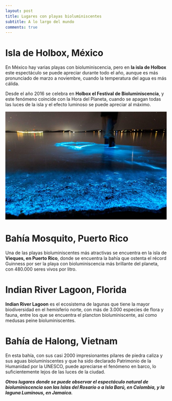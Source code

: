 ```yaml
---
layout: post
title: Lugares con playas bioluminiscentes
subtitle: A lo largo del mundo
comments: true
---
```


# Isla de Holbox, México

En México hay varias playas con bioluminiscencia, pero en **la isla de Holbox** este espectáculo se puede apreciar durante todo el año, aunque es más pronunciado de marzo a noviembre, cuando la temperatura del agua es más cálida.

Desde el año 2016 se celebra en **Holbox el Festival de Bioluminiscencia**, y este fenómeno coincide con la Hora del Planeta, cuando se apagan todas las luces de la isla y el efecto luminoso se puede apreciar al máximo.

![Holbox](../assets/img/playa3lagoon.jpg)

# Bahía Mosquito, Puerto Rico
Una de las playas bioluminiscentes más atractivas se encuentra en la isla de **Vieques, en Puerto Rico**, donde se encuentra la bahía que ostenta el récord Guinness por ser la playa con bioluminiscencia más brillante del planeta, con 480.000 seres vivos por litro.

# Indian River Lagoon, Florida
**Indian River Lagoon** es el ecosistema de lagunas que tiene la mayor biodiversidad en el hemisferio norte, con más de 3.000 especies de flora y fauna, entre los que se encuentra el plancton bioluminiscente, así como medusas peine bioluminiscentes.

# Bahía de Halong, Vietnam
En esta bahía, con sus casi 2000 impresionantes pilares de piedra caliza y sus aguas bioluminiscentes y que ha sido declarado Patrimonio de la Humanidad por la UNESCO, puede apreciarse el fenómeno en barco, lo suficientemente lejos de las luces de la ciudad.


***Otros lugares donde se puede observar el espectáculo natural de bioluminiscencia son las Islas del Rosario o a Isla Barú, en Colombia, y la laguna Luminous, en Jamaica.***
